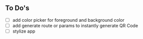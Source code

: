 ## To Do's

- [ ] add color picker for foreground and background color
- [ ] add generate route or params to instantly generate QR Code
- [ ] stylize app